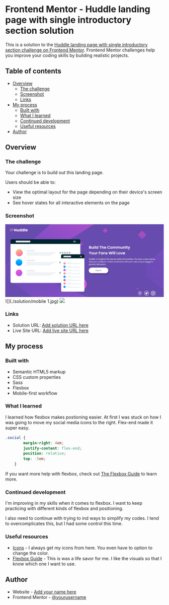 # Frontend Mentor - Huddle landing page with single introductory section solution

This is a solution to the [Huddle landing page with single introductory section challenge on Frontend Mentor](https://www.frontendmentor.io/challenges/huddle-landing-page-with-a-single-introductory-section-B_2Wvxgi0). Frontend Mentor challenges help you improve your coding skills by building realistic projects. 

## Table of contents

- [Overview](#overview)
  - [The challenge](#the-challenge)
  - [Screenshot](#screenshot)
  - [Links](#links)
- [My process](#my-process)
  - [Built with](#built-with)
  - [What I learned](#what-i-learned)
  - [Continued development](#continued-development)
  - [Useful resources](#useful-resources)
- [Author](#author)




## Overview

### The challenge

Your challenge is to build out this landing page.

Users should be able to:

- View the optimal layout for the page depending on their device's screen size
- See hover states for all interactive elements on the page

### Screenshot

![](./solution/desktop.jpg)
![](./solution/mobile 1.jpg)
![](./solution/mobile-2.jpg)



### Links

- Solution URL: [Add solution URL here](https://your-solution-url.com)
- Live Site URL: [Add live site URL here](https://your-live-site-url.com)

## My process

### Built with

- Semantic HTML5 markup
- CSS custom properties
- Sass
- Flexbox
- Mobile-first workflow




### What I learned

I learned how flexbox makes postioning easier. At first I was stuck on how I was going to move my social media icons to the right. Flex-end made it super easy.


```scss
.social {
        margin-right: 4em;
        justify-content: flex-end;
        position: relative;
        top: -5em;
    }
```


If you want more help with flexbox, check out [The Flexbox Guide](https://byteiota.com/flexbox-conatiner/) to learn more.



### Continued development

I'm improving in my skills when it comes to flexbox. I want to keep practicing with different kinds of flexbox and positioning. 

I also need to continue with trying to ind ways to simplify my codes. I tend to overcomplicates this, but I had some control this time. 

### Useful resources

- [Icons](https://iconscout.com/) - I always get my icons from here. You even have to option to change the color. 
- [Flexbox Guide](https://byteiota.com/flexbox-conatiner/) - This is was a life savor for me. I like the visuals so that I know which one I want to use.



## Author

- Website - [Add your name here](https://www.your-site.com)
- Frontend Mentor - [@yourusername](https://www.frontendmentor.io/profile/yourusername)



